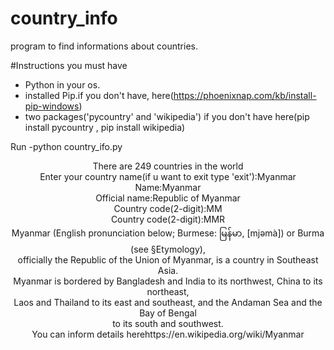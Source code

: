# country_info
program to find informations about countries.

#Instructions 
you must have
 - Python in your os.
 - installed Pip.if you don't have, here(https://phoenixnap.com/kb/install-pip-windows)
 - two packages('pycountry' and 'wikipedia') if you don't have here(pip install pycountry , pip install wikipedia)


Run
 -python country_ifo.py

<p align="center">
 There are 249 countries in the world<br>
 Enter your country name(if u want to exit type 'exit'):Myanmar<br>
 Name:Myanmar<br>
 Official name:Republic of Myanmar<br>
 Country code(2-digit):MM<br>
 Country code(2-digit):MMR<br>
 Myanmar (English pronunciation below; Burmese: မြန်မာ, [mjəmà]) or Burma (see §Etymology),<br>
 officially the Republic of the Union of Myanmar, is a country in Southeast Asia. <br>
 Myanmar is bordered by Bangladesh and India to its northwest, China to its northeast,<br>
 Laos and Thailand to its east and southeast, and the Andaman Sea and the Bay of Bengal<br>
 to its south and southwest.<br>
 You can inform details herehttps://en.wikipedia.org/wiki/Myanmar
</p>

